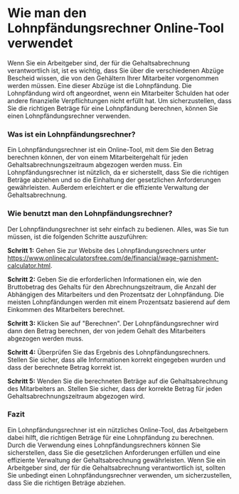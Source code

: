 Wie man den Lohnpfändungsrechner Online-Tool verwendet
======================================================

Wenn Sie ein Arbeitgeber sind, der für die Gehaltsabrechnung verantwortlich ist, ist es wichtig, dass Sie über die verschiedenen Abzüge Bescheid wissen, die von den Gehältern Ihrer Mitarbeiter vorgenommen werden müssen. Eine dieser Abzüge ist die Lohnpfändung. Die Lohnpfändung wird oft angeordnet, wenn ein Mitarbeiter Schulden hat oder andere finanzielle Verpflichtungen nicht erfüllt hat. Um sicherzustellen, dass Sie die richtigen Beträge für eine Lohnpfändung berechnen, können Sie einen Lohnpfändungsrechner verwenden.

### Was ist ein Lohnpfändungsrechner?

Ein Lohnpfändungsrechner ist ein Online-Tool, mit dem Sie den Betrag berechnen können, der von einem Mitarbeitergehalt für jeden Gehaltsabrechnungszeitraum abgezogen werden muss. Ein Lohnpfändungsrechner ist nützlich, da er sicherstellt, dass Sie die richtigen Beträge abziehen und so die Einhaltung der gesetzlichen Anforderungen gewährleisten. Außerdem erleichtert er die effiziente Verwaltung der Gehaltsabrechnung.

### Wie benutzt man den Lohnpfändungsrechner?

Der Lohnpfändungsrechner ist sehr einfach zu bedienen. Alles, was Sie tun müssen, ist die folgenden Schritte auszuführen:

**Schritt 1:** Gehen Sie zur Website des Lohnpfändungsrechners unter <https://www.onlinecalculatorsfree.com/de/financial/wage-garnishment-calculator.html>.

**Schritt 2:** Geben Sie die erforderlichen Informationen ein, wie den Bruttobetrag des Gehalts für den Abrechnungszeitraum, die Anzahl der Abhängigen des Mitarbeiters und den Prozentsatz der Lohnpfändung. Die meisten Lohnpfändungen werden mit einem Prozentsatz basierend auf dem Einkommen des Mitarbeiters berechnet.

**Schritt 3:** Klicken Sie auf "Berechnen". Der Lohnpfändungsrechner wird dann den Betrag berechnen, der von jedem Gehalt des Mitarbeiters abgezogen werden muss.

**Schritt 4:** Überprüfen Sie das Ergebnis des Lohnpfändungsrechners. Stellen Sie sicher, dass alle Informationen korrekt eingegeben wurden und dass der berechnete Betrag korrekt ist.

**Schritt 5:** Wenden Sie die berechneten Beträge auf die Gehaltsabrechnung des Mitarbeiters an. Stellen Sie sicher, dass der korrekte Betrag für jeden Gehaltsabrechnungszeitraum abgezogen wird.

### Fazit

Ein Lohnpfändungsrechner ist ein nützliches Online-Tool, das Arbeitgebern dabei hilft, die richtigen Beträge für eine Lohnpfändung zu berechnen. Durch die Verwendung eines Lohnpfändungsrechners können Sie sicherstellen, dass Sie die gesetzlichen Anforderungen erfüllen und eine effiziente Verwaltung der Gehaltsabrechnung gewährleisten. Wenn Sie ein Arbeitgeber sind, der für die Gehaltsabrechnung verantwortlich ist, sollten Sie unbedingt einen Lohnpfändungsrechner verwenden, um sicherzustellen, dass Sie die richtigen Beträge abziehen.